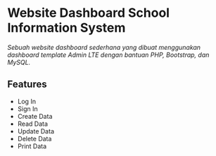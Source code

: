# Website Dashboard School Information System

*Sebuah website dashboard sederhana yang dibuat menggunakan dashboard template Admin LTE dengan bantuan PHP, Bootstrap, dan MySQL.*

## Features
- Log In
- Sign In
- Create Data
- Read Data
- Update Data
- Delete Data
- Print Data


